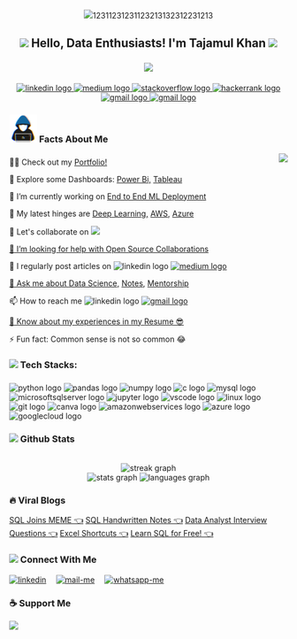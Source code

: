 <br clear="both">
<div align="center">
  <img src="https://profile-counter.glitch.me/tajamulk2/count.svg?"/>12311231231123213132312231213
</div>

<h2 align="center">
  <a target="_blank">
    <img src="https://github.com/JayantGoel001/JayantGoel001/blob/master/GIF/Earth.gif" width="24px" style="max-width:100%;">
  </a> 
  Hello, Data Enthusiasts! I'm Tajamul Khan
  <a target="_blank">
  </a> 
  <img src="https://media.giphy.com/media/hvRJCLFzcasrR4ia7z/giphy.gif" width="40">

<h3 align = "center"><img src="https://readme-typing-svg.herokuapp.com?color=%23F7F7F7&size=21&center=true&vCenter=true&width=650&height=100&lines=Stellar+Data+Scientist🌟+Consultant📢+and+a+Mentor🆘"></h3>
  </a></h4>
<div align="center">
    <a href="https://www.linkedin.com/in/tajamulk2/" target="_blank">
    <img src="https://img.shields.io/static/v1?message=LinkedIn&logo=linkedin&label=&color=0077B5&logoColor=white&labelColor=&style=plastic" height="20" alt="linkedin logo"  />
  </a>
  <a href="https://medium.com/@tajamulk2" target="_blank">
    <img src="https://img.shields.io/static/v1?message=Medium&logo=medium&label=&color=12100E&logoColor=white&labelColor=&style=plastic" height="20" alt="medium logo"  />
  </a>
  <a href="https://stackoverflow.com/users/21717139/tajamul-khan" target="_blank">
    <img src="https://img.shields.io/static/v1?message=Stackoverflow&logo=stackoverflow&label=&color=FE7A16&logoColor=white&labelColor=&style=plastic" height="20" alt="stackoverflow logo"  />
  </a>
  <a href="https://www.hackerrank.com/tajamulk?hr_r=1" target="_blank">
    <img src="https://img.shields.io/static/v1?message=HackerRank&logo=hackerrank&label=&color=2EC866&logoColor=white&labelColor=&style=plastic" height="20" alt="hackerrank logo"  />
  </a>
  <a href="https://mail.google.com/mail/u/0/tajamulk" target="_blank">
    <img src="https://img.shields.io/static/v1?message=Gmail&logo=gmail&label=&color=D14836&logoColor=white&labelColor=&style=plastic" height="20" alt="gmail logo"  />
  </a>
  <a href="https://www.kaggle.com/tajamulkhan" target="_blank">
    <img src="https://img.shields.io/static/v1?message=k Kaggle&logo=%F0%9F%93%8A&label=&color=1877F2&logoColor=white&labelColor=&style=plastic%22%22height=%2220%22%20alt=%22port%20logo%22" height="20" alt="gmail logo"  />
  </a>
</div>

### <picture><img src = "https://github.com/0xAbdulKhalid/0xAbdulKhalid/raw/main/assets/mdImages/about_me.gif" width = 50px></picture> **Facts About Me**

<img align="right" height="295" src="https://media0.giphy.com/media/qgQUggAC3Pfv687qPC/giphy.gif"  />

###

👨‍💻 Check out my [Portfolio!](https://tajamul.dev.voyage/)

🏅 Explore some Dashboards: [Power Bi,](https://www.novypro.com/profile_projects/tajamulk2) [Tableau](https://public.tableau.com/app/profile/tajamul.khan) 

🔭 I’m currently working on [End to End ML Deployment](https://github.com/tajamulk2/mlproject)

🌱 My latest hinges are [Deep Learning,](https://udemy.com/course/machinelearning/learn/lecture/34759790#overview) [AWS,](https://aws.amazon.com/free/?trk=14a4002d-4936-4343-8211-b5a150ca592b&sc_channel=ps&ef_id=Cj0KCQjw98ujBhCgARIsAD7QeAhd8QzRxW9d_TM5Qowpyf-LMLct1Zyq4GeFUjb80zd4OOlYk82RBHYaAh_0EALw_wcB:G:s&s_kwcid=AL!4422!3!453325184782!e!!g!!aws!10712784856!111477279771&all-free-tier.sort-by=item.additionalFields.SortRank&all-free-tier.sort-order=asc&awsf.Free%20Tier%20Types=*all&awsf.Free%20Tier%20Categories=*all) [Azure](https://azure.microsoft.com/en-in)

👯 Let's collaborate on <a href="https://github.com/tajamulk2/TensorFlow-OpenSource" target="_blank"><img src="https://camo.githubusercontent.com/db3b61f607202fec45d5a1591c42ef8bd2a9d9bc721a8c1990fb4f107c01b3af/68747470733a2f2f6261646765732e66726170736f66742e636f6d2f6f732f76332f6f70656e2d736f757263652e7376673f763d313033"  />

🤝 I’m looking for help with [Open Source Collaborations](https://www.linkedin.com/in/tajamulk2/)

📝 I regularly post articles on </a>
    <img src="https://img.shields.io/static/v1?message=LinkedIn&logo=linkedin&label=&color=0077B5&logoColor=white&labelColor=&style=plastic" height="20" alt="linkedin logo"  />
  </a> <a href="https://medium.com/@tajamulk2" target="_blank">
    <img src="https://img.shields.io/static/v1?message=Medium&logo=medium&label=&color=12100E&logoColor=white&labelColor=&style=plastic" height="20" alt="medium logo"  />
  
💬 Ask me about [Data Science,](https://www.linkedin.com/in/tajamulk2/) [Notes,](https://www.linkedin.com/in/tajamulk2/) [Mentorship](https://www.linkedin.com/in/tajamulk2/)

📫 How to reach me </a>
    <img src="https://img.shields.io/static/v1?message=LinkedIn&logo=linkedin&label=&color=0077B5&logoColor=white&labelColor=&style=plastic" height="20" alt="linkedin logo"  />
  </a> 
  </a> <a href="https://mail.google.com/mail/u/0/tajamulk" target="_blank">
    <img src="https://img.shields.io/static/v1?message=Gmail&logo=gmail&label=&color=D14836&logoColor=white&labelColor=&style=plastic" height="20" alt="gmail logo"  />

📄 Know about my experiences in my [Resume 😎](https://drive.google.com/file/d/1yOn8EOH5pCIu4QrnuAmOUmSpz8ETSe56/view)
  
⚡ Fun fact: Common sense is not so common 😂


<h3 align="left"><img src = "https://media2.giphy.com/media/QssGEmpkyEOhBCb7e1/giphy.gif?cid=ecf05e47a0n3gi1bfqntqmob8g9aid1oyj2wr3ds3mg700bl&rid=giphy.gif" width = 24px>   Tech Stacks:

###

<div align="left">
  <img src="https://cdn.jsdelivr.net/gh/devicons/devicon/icons/python/python-original.svg" height="40" width="52" alt="python logo"  />
  <img src="https://cdn.jsdelivr.net/gh/devicons/devicon/icons/pandas/pandas-original.svg" height="40" width="52" alt="pandas logo"  />
  <img src="https://cdn.jsdelivr.net/gh/devicons/devicon/icons/numpy/numpy-original.svg" height="40" width="52" alt="numpy logo"  />
  <img src="https://cdn.jsdelivr.net/gh/devicons/devicon/icons/c/c-original.svg" height="40" width="52" alt="c logo"  />
  <img src="https://cdn.jsdelivr.net/gh/devicons/devicon/icons/mysql/mysql-original.svg" height="40" width="52" alt="mysql logo"  />
  <img src="https://cdn.jsdelivr.net/gh/devicons/devicon/icons/microsoftsqlserver/microsoftsqlserver-plain.svg" height="40" width="52" alt="microsoftsqlserver logo"  />
  <img src="https://cdn.jsdelivr.net/gh/devicons/devicon/icons/jupyter/jupyter-original.svg" height="40" width="52" alt="jupyter logo"  />
  <img src="https://cdn.jsdelivr.net/gh/devicons/devicon/icons/vscode/vscode-original.svg" height="40" width="52" alt="vscode logo"  />
  <img src="https://cdn.jsdelivr.net/gh/devicons/devicon/icons/linux/linux-original.svg" height="40" width="52" alt="linux logo"  />
  <img src="https://cdn.jsdelivr.net/gh/devicons/devicon/icons/git/git-original.svg" height="40" width="52" alt="git logo"  />
  <img src="https://cdn.jsdelivr.net/gh/devicons/devicon/icons/canva/canva-original.svg" height="40" width="52" alt="canva logo"  />
  <img src="https://cdn.jsdelivr.net/gh/devicons/devicon/icons/amazonwebservices/amazonwebservices-original.svg" height="40" width="52" alt="amazonwebservices logo"  />
  <img src="https://cdn.jsdelivr.net/gh/devicons/devicon/icons/azure/azure-original.svg" height="40" width="52" alt="azure logo"  />
  <img src="https://cdn.jsdelivr.net/gh/devicons/devicon/icons/googlecloud/googlecloud-original.svg" height="40" width="52" alt="googlecloud logo"  />
</div>

###

<h3 align="left"> <img src="https://raw.githubusercontent.com/marcos-inja/marcos-inja/main/gifs/haha.gif" width="25px"> Github Stats</h3>
  
<br clear="both">

<div align="center">
  <img src="https://streak-stats.demolab.com?user=tajamulk2&locale=en&mode=daily&theme=github_dark&hide_border=true&border_radius=5&order=3" height="220" alt="streak graph"  />
</div>

<div align="center">
  <img src="https://github-readme-stats.vercel.app/api?username=tajamulk2&hide_title=true&hide_rank=false&show_icons=true&include_all_commits=true&count_private=true&disable_animations=false&theme=github_dark&locale=en&hide_border=true&order=1" height="150" alt="stats graph"  />
  <img src="https://github-readme-stats.vercel.app/api/top-langs?username=tajamulk2&locale=en&hide_title=true&disable_animations=false&layout=compact&card_width=320&langs_count=5&theme=github_dark&hide_border=true&order=2" height="150" alt="languages graph"  />
</div>

###

<h3 align="left">🔥   Viral Blogs</h3>

[SQL Joins MEME 👈](https://www.linkedin.com/posts/tajamulk2_sql-join-is-the-most-repeated-question-in-activity-7063444357529403392-J2xU?utm_source=share&utm_medium=member_desktop)
[SQL Handwritten Notes 👈](https://www.linkedin.com/posts/tajamulk2_sql-for-interview-activity-7060259004849008640-UFOB?utm_source=share&utm_medium=member_desktop)
[Data Analyst Interview Questions 👈](https://www.linkedin.com/posts/tajamulk2_top-50-interview-questions-activity-7059913488512544768-X-ar?utm_source=share&utm_medium=member_desktop)
[Excel Shortcuts 👈](https://www.linkedin.com/posts/tajamulk2_excel-shortcuts-activity-7060772728185786368-MrY8?utm_source=share&utm_medium=member_desktop)
[Learn SQL for Free! 👈](https://medium.com/@tajamulk2/want-to-learn-sql-for-free-8e583d8e8496)
  
###

<h3>
  <a target="_blank">
    <img src="https://github.com/JayantGoel001/JayantGoel001/blob/master/GIF/Handshake.gif" height="25px" style="max-width:100%;">
   Connect With Me
  </a>
</h3>

<p align="left">
  <a href="https://www.linkedin.com/in/tajamulk2//" target="_blank"><img align="center" src="https://skillicons.dev/icons?i=linkedin" width="40px" alt="linkedin" /></a>&emsp;
  <a title="tajamulk@gmail.com" href="mailto:tajamulk@gmail.com" target="_blank"><img align="center"  src="https://cdn-icons-png.flaticon.com/128/888/888853.png"  width="40px"   alt="mail-me" /></a>&emsp;
  <a href="https://wa.me/+917006542939" target="blank"><img align="center" src="https://media2.giphy.com/media/Q8I2fYA773h5wmQQcR/giphy.gif" width="40px"  alt="whatsapp-me" /></a>&emsp;

<h3 align="left">☕   Support Me</h3>

<a href="https://www.buymeacoffee.com/tajamulk2"><img src="https://img.buymeacoffee.com/button-api/?text=Buy me a Coffee&emoji=&slug=tajamulk2&button_colour=ffdd00&font_colour=000000&font_family=Bree&outline_colour=000000&coffee_colour=ffffff" /></a>  
